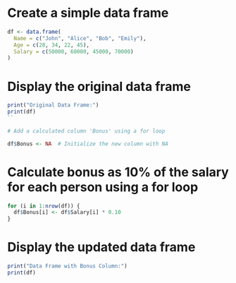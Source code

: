 # Create a simple data frame
```r
df <- data.frame(
  Name = c("John", "Alice", "Bob", "Emily"),
  Age = c(28, 34, 22, 45),
  Salary = c(50000, 60000, 45000, 70000)
)
```

# Display the original data frame

```r
print("Original Data Frame:")
print(df)
``

# Add a calculated column 'Bonus' using a for loop

df$Bonus <- NA  # Initialize the new column with NA
```

# Calculate bonus as 10% of the salary for each person using a for loop

```r
for (i in 1:nrow(df)) {
  df$Bonus[i] <- df$Salary[i] * 0.10
}
```

# Display the updated data frame
```r
print("Data Frame with Bonus Column:")
print(df)
```
